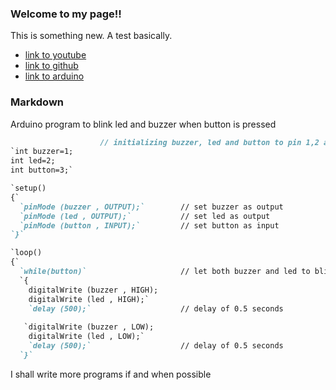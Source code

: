 ### Welcome to my page!!

This is something new. A test basically.

* [link to youtube](https://www.youtube.com)
* [link to github](https://www.github.com)
* [link to arduino](https://www.arduino.cc)

### Markdown

Arduino program to blink led and buzzer when button is pressed

```markdown
                    // initializing buzzer, led and button to pin 1,2 and 3 respectively.
`int buzzer=1;    
int led=2;
int button=3;`

`setup()
{`
  `pinMode (buzzer , OUTPUT);`        // set buzzer as output
  `pinMode (led , OUTPUT);`           // set led as output
  `pinMode (button , INPUT);`         // set button as input
`}`

`loop()
{`
  `while(button)`                     // let both buzzer and led to blink with a interval of 0.5 seconds when the button is pressed
  `{                                               
    digitalWrite (buzzer , HIGH);                   
    digitalWrite (led , HIGH);`
    `delay (500);`                    // delay of 0.5 seconds
    
   `digitalWrite (buzzer , LOW);
    digitalWrite (led , LOW);`
    `delay (500);`                    // delay of 0.5 seconds
  `}`

```

I shall write more programs if and when possible


